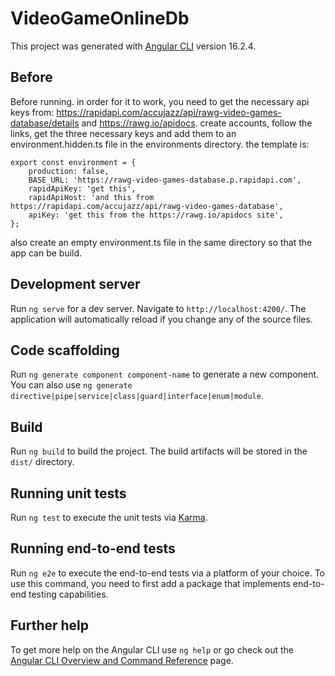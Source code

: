 # VideoGameOnlineDb

This project was generated with [Angular CLI](https://github.com/angular/angular-cli) version 16.2.4.

## Before

Before running. in order for it to work, you need to get the necessary api keys from:
https://rapidapi.com/accujazz/api/rawg-video-games-database/details and https://rawg.io/apidocs. create accounts, follow the links, get the three necessary keys and add them to an environment.hidden.ts file in the environments directory. the template is:
```
export const environment = {
	production: false,
	BASE_URL: 'https://rawg-video-games-database.p.rapidapi.com',
	rapidApiKey: 'get this',
	rapidApiHost: 'and this from https://rapidapi.com/accujazz/api/rawg-video-games-database',
	apiKey: 'get this from the https://rawg.io/apidocs site',
};
```
also create an empty environment.ts file in the same directory so that the app can be build.

## Development server

Run `ng serve` for a dev server. Navigate to `http://localhost:4200/`. The application will automatically reload if you change any of the source files.

## Code scaffolding

Run `ng generate component component-name` to generate a new component. You can also use `ng generate directive|pipe|service|class|guard|interface|enum|module`.

## Build

Run `ng build` to build the project. The build artifacts will be stored in the `dist/` directory.

## Running unit tests

Run `ng test` to execute the unit tests via [Karma](https://karma-runner.github.io).

## Running end-to-end tests

Run `ng e2e` to execute the end-to-end tests via a platform of your choice. To use this command, you need to first add a package that implements end-to-end testing capabilities.

## Further help

To get more help on the Angular CLI use `ng help` or go check out the [Angular CLI Overview and Command Reference](https://angular.io/cli) page.
